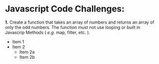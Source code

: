 # Javascript Code Challenges:
**1.** Create a function that takes an array of numbers and returns an array of only the odd numbers. The function must not use looping or built in Javascrip Methods ( _e.g._ map, filter, etc. ).

* Item 1
* Item 2
  * Item 2a
  * Item 2b
